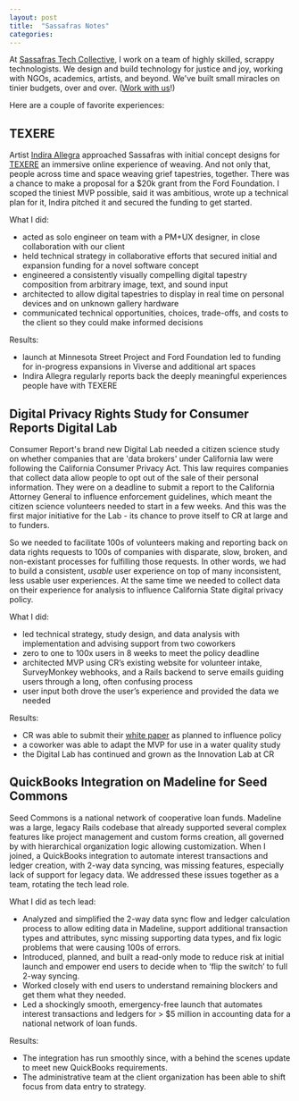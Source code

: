 ```yaml
---
layout: post
title:  "Sassafras Notes"
categories: 
---
```


At [Sassafras Tech Collective][sassafras], I work on a team of highly skilled, scrappy technologists. We design and build technology for justice and joy, working with NGOs, academics, artists, and beyond. We've built small miracles on tinier budgets, over and over. ([Work with us][sassafras-contact]!)

Here are a couple of favorite experiences:

## TEXERE
Artist [Indira Allegra][indira-allegra] approached Sassafras with initial concept designs for [TEXERE][texere] an immersive online experience of weaving. And not only that, people across time and space weaving grief tapestries, together. There was a chance to make a proposal for a $20k grant from the Ford Foundation. I scoped the tiniest MVP possible, said it was ambitious, wrote up a technical plan for it, Indira pitched it and secured the funding to get started.

What I did:
- acted as solo engineer on team with a PM+UX designer, in close collaboration with our client
- held technical strategy in collaborative efforts that secured initial and expansion funding for a novel software concept
- engineered a consistently visually compelling digital tapestry composition from arbitrary image, text, and sound input
- architected to allow digital tapestries to display in real time on personal devices and on unknown gallery hardware
- communicated technical opportunities, choices, trade-offs, and costs to the client so they could make informed decisions

Results:
- launch at Minnesota Street Project and Ford Foundation led to funding for in-progress expansions in Viverse and additional art spaces
- Indira Allegra regularly reports back the deeply meaningful experiences people have with TEXERE

## Digital Privacy Rights Study for Consumer Reports Digital Lab
Consumer Report's brand new Digital Lab needed a citizen science study on whether companies that are 'data brokers' under California law were following the California Consumer Privacy Act. This law requires companies that collect data allow people to opt out of the sale of their personal information. They were on a deadline to submit a report to the California Attorney General to influence enforcement guidelines, which meant the citizen science volunteers needed to start in a few weeks. And this was the first major initiative for the Lab - its chance to prove itself to CR at large and to funders.

So we needed to facilitate 100s of volunteers making and reporting back on data rights requests to 100s of companies with disparate, slow, broken, and non-existant processes for fulfilling those requests. In other words, we had to build a consistent, _usable_ user experience on top of many inconsistent, less usable user experiences. At the same time we needed to collect data on their experience for analysis to influence California State digital privacy policy.

What I did:
- led technical strategy, study design, and data analysis with implementation and advising support from two coworkers
- zero to one to 100x users in 8 weeks to meet the policy deadline
- architected MVP using CR’s existing website for volunteer intake, SurveyMonkey webhooks, and a Rails backend to serve emails guiding users through a long, often confusing process
- user input both drove the user’s experience and provided the data we needed

Results:
- CR was able to submit their [white paper][cr-paper] as planned to influence policy
- a coworker was able to adapt the MVP for use in a water quality study
- the Digital Lab has continued and grown as the Innovation Lab at CR

## QuickBooks Integration on Madeline for Seed Commons
Seed Commons is a national network of cooperative loan funds. Madeline was a large, legacy Rails codebase that already supported several complex features like project management and custom forms creation, all governed by with hierarchical organization logic allowing customization. When I joined, a QuickBooks integration to automate interest transactions and ledger creation, with 2-way data syncing, was  missing features, especially lack of support for legacy data. We addressed these issues together as a team, rotating the tech lead role.

What I did as tech lead:  
- Analyzed and simplified the 2-way data sync flow and ledger calculation process to allow editing data in Madeline, support additional transaction types and attributes, sync missing supporting data types, and fix logic problems that were causing 100s of errors.
- Introduced, planned, and built a read-only mode to reduce risk at initial launch and empower end users to decide when to ‘flip the switch’ to full 2-way syncing.
- Worked closely with end users to understand remaining blockers and get them what they needed.
- Led a shockingly smooth, emergency-free launch that automates interest transactions and ledgers for > $5 million in accounting data for a national network of loan funds.

Results:
- The integration has run smoothly since, with a behind the scenes update to meet new QuickBooks requirements.
- The administrative team at the client organization has been able to shift focus from data entry to strategy.

[sassafras]: https://www.sassafras.coop
[sassafras-contact]:https://www.sassafras.coop/contact
[indira-allegra]: https://www.indiraallegra.com
[texere]: https://texere.space
[cr-paper]: https://advocacy.consumerreports.org/wp-content/uploads/2020/09/CR_CCPA-Are-Consumers-Digital-Rights-Protected_092020_vf.pdf

